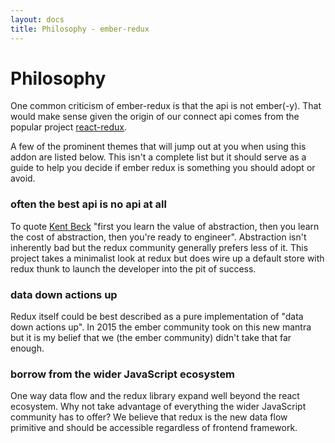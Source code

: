 ```yaml
---
layout: docs
title: Philosophy - ember-redux
---
```


# Philosophy

One common criticism of ember-redux is that the api is not ember(-y). That would make sense given the origin of our connect api comes from the popular project <a href="https://github.com/reactjs/react-redux">react-redux</a>.

A few of the prominent themes that will jump out at you when using this addon are listed below. This isn't a complete list but it should serve as a guide to help you decide if ember redux is something you should adopt or avoid.

### often the best api is no api at all

To quote <a href="https://twitter.com/kentbeck/status/258316233068396544?lang=en">Kent Beck</a> "first you learn the value of abstraction, then you learn the cost of abstraction, then you're ready to engineer". Abstraction isn't inherently bad but the redux community generally prefers less of it. This project takes a minimalist look at redux but does wire up a default store with redux thunk to launch the developer into the pit of success.

### data down actions up

Redux itself could be best described as a pure implementation of "data down actions up". In 2015 the ember community took on this new mantra but it is my belief that we (the ember community) didn't take that far enough.

### borrow from the wider JavaScript ecosystem

One way data flow and the redux library expand well beyond the react ecosystem. Why not take advantage of everything the wider JavaScript community has to offer? We believe that redux is the new data flow primitive and should be accessible regardless of frontend framework.
